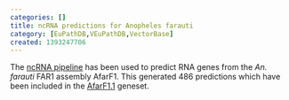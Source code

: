 ```yaml
---
categories: []
title: ncRNA predictions for Anopheles farauti
category: [EuPathDB,VEuPathDB,VectorBase]
created: 1393247706
---
```

The <a href="/info/genome/genebuild/ncrna.html">ncRNA pipeline</a> has been used to predict RNA genes from the <em>An. farauti</em> FAR1 assembly AfarF1. This generated 486 predictions which have been included in the <a href="/organisms/anopheles-farauti/far1/AfarF1.1">AfarF1.1</a> geneset.
